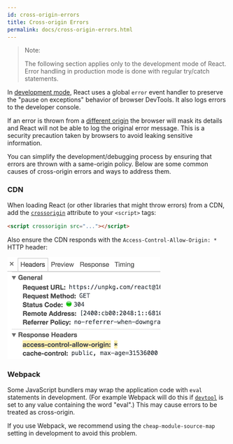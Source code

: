 ```yaml
---
id: cross-origin-errors
title: Cross-origin Errors
permalink: docs/cross-origin-errors.html
---
```


> Note:
>
> The following section applies only to the development mode of React. Error handling in production mode is done with regular try/catch statements.

In [development mode](https://reactjs.org/docs/optimizing-performance.html), React uses a global `error` event handler to preserve the "pause on exceptions" behavior of browser DevTools. It also logs errors to the developer console.

If an error is thrown from a [different origin](https://developer.mozilla.org/en-US/docs/Web/Security/Same-origin_policy) the browser will mask its details and React will not be able to log the original error message. This is a security precaution taken by browsers to avoid leaking sensitive information.

You can simplify the development/debugging process by ensuring that errors are thrown with a same-origin policy. Below are some common causes of cross-origin errors and ways to address them.

### CDN

When loading React (or other libraries that might throw errors) from a CDN, add the [`crossorigin`](https://developer.mozilla.org/en-US/docs/Web/HTML/CORS_settings_attributes) attribute to your `<script>` tags:

```html
<script crossorigin src="..."></script>
```

Also ensure the CDN responds with the `Access-Control-Allow-Origin: *` HTTP header:

![Access-Control-Allow-Origin: *](../img/docs/cdn-cors-header.png)

### Webpack

Some JavaScript bundlers may wrap the application code with `eval` statements in development. (For example Webpack will do this if [`devtool`](https://webpack.js.org/configuration/devtool/) is set to any value containing the word "eval".) This may cause errors to be treated as cross-origin.

If you use Webpack, we recommend using the `cheap-module-source-map` setting in development to avoid this problem.